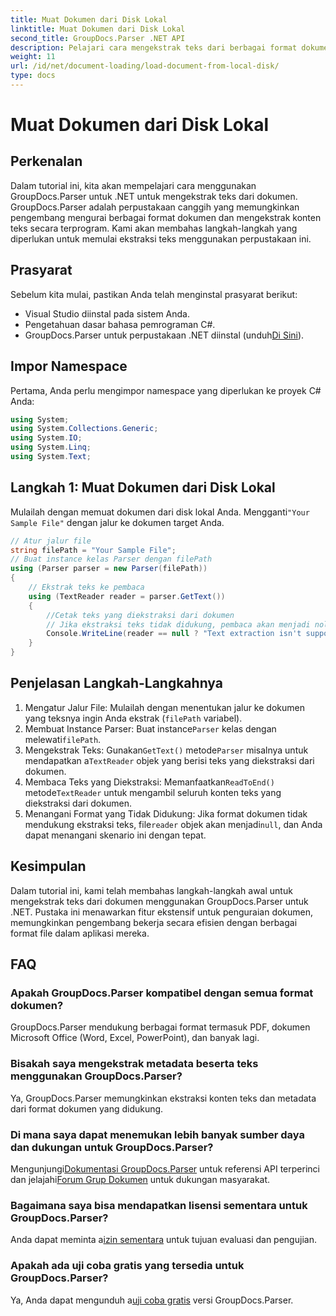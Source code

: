 ```yaml
---
title: Muat Dokumen dari Disk Lokal
linktitle: Muat Dokumen dari Disk Lokal
second_title: GroupDocs.Parser .NET API
description: Pelajari cara mengekstrak teks dari berbagai format dokumen menggunakan GroupDocs.Parser untuk .NET. Ekstraksi teks yang mudah dan efisien dengan C#.
weight: 11
url: /id/net/document-loading/load-document-from-local-disk/
type: docs
---
```

# Muat Dokumen dari Disk Lokal

## Perkenalan
Dalam tutorial ini, kita akan mempelajari cara menggunakan GroupDocs.Parser untuk .NET untuk mengekstrak teks dari dokumen. GroupDocs.Parser adalah perpustakaan canggih yang memungkinkan pengembang mengurai berbagai format dokumen dan mengekstrak konten teks secara terprogram. Kami akan membahas langkah-langkah yang diperlukan untuk memulai ekstraksi teks menggunakan perpustakaan ini.
## Prasyarat
Sebelum kita mulai, pastikan Anda telah menginstal prasyarat berikut:
- Visual Studio diinstal pada sistem Anda.
- Pengetahuan dasar bahasa pemrograman C#.
-  GroupDocs.Parser untuk perpustakaan .NET diinstal (unduh[Di Sini](https://releases.groupdocs.com/parser/net/)).

## Impor Namespace
Pertama, Anda perlu mengimpor namespace yang diperlukan ke proyek C# Anda:
```csharp
using System;
using System.Collections.Generic;
using System.IO;
using System.Linq;
using System.Text;
```
## Langkah 1: Muat Dokumen dari Disk Lokal
 Mulailah dengan memuat dokumen dari disk lokal Anda. Mengganti`"Your Sample File"` dengan jalur ke dokumen target Anda.
```csharp
// Atur jalur file
string filePath = "Your Sample File";
// Buat instance kelas Parser dengan filePath
using (Parser parser = new Parser(filePath))
{
    // Ekstrak teks ke pembaca
    using (TextReader reader = parser.GetText())
    {
        //Cetak teks yang diekstraksi dari dokumen
        // Jika ekstraksi teks tidak didukung, pembaca akan menjadi nol
        Console.WriteLine(reader == null ? "Text extraction isn't supported" : reader.ReadToEnd());
    }
}
```
## Penjelasan Langkah-Langkahnya
1. Mengatur Jalur File: Mulailah dengan menentukan jalur ke dokumen yang teksnya ingin Anda ekstrak (`filePath` variabel).
2.  Membuat Instance Parser: Buat instance`Parser` kelas dengan melewati`filePath`.
3.  Mengekstrak Teks: Gunakan`GetText()` metode`Parser` misalnya untuk mendapatkan a`TextReader` objek yang berisi teks yang diekstraksi dari dokumen.
4.  Membaca Teks yang Diekstraksi: Memanfaatkan`ReadToEnd()` metode`TextReader` untuk mengambil seluruh konten teks yang diekstraksi dari dokumen.
5.  Menangani Format yang Tidak Didukung: Jika format dokumen tidak mendukung ekstraksi teks, file`reader` objek akan menjadi`null`, dan Anda dapat menangani skenario ini dengan tepat.

## Kesimpulan
Dalam tutorial ini, kami telah membahas langkah-langkah awal untuk mengekstrak teks dari dokumen menggunakan GroupDocs.Parser untuk .NET. Pustaka ini menawarkan fitur ekstensif untuk penguraian dokumen, memungkinkan pengembang bekerja secara efisien dengan berbagai format file dalam aplikasi mereka.

## FAQ
### Apakah GroupDocs.Parser kompatibel dengan semua format dokumen?
GroupDocs.Parser mendukung berbagai format termasuk PDF, dokumen Microsoft Office (Word, Excel, PowerPoint), dan banyak lagi.
### Bisakah saya mengekstrak metadata beserta teks menggunakan GroupDocs.Parser?
Ya, GroupDocs.Parser memungkinkan ekstraksi konten teks dan metadata dari format dokumen yang didukung.
### Di mana saya dapat menemukan lebih banyak sumber daya dan dukungan untuk GroupDocs.Parser?
 Mengunjungi[Dokumentasi GroupDocs.Parser](https://tutorials.groupdocs.com/parser/net/) untuk referensi API terperinci dan jelajahi[Forum Grup Dokumen](https://forum.groupdocs.com/c/parser/17) untuk dukungan masyarakat.
### Bagaimana saya bisa mendapatkan lisensi sementara untuk GroupDocs.Parser?
 Anda dapat meminta a[izin sementara](https://purchase.groupdocs.com/temporary-license/) untuk tujuan evaluasi dan pengujian.
### Apakah ada uji coba gratis yang tersedia untuk GroupDocs.Parser?
 Ya, Anda dapat mengunduh a[uji coba gratis](https://releases.groupdocs.com/) versi GroupDocs.Parser.